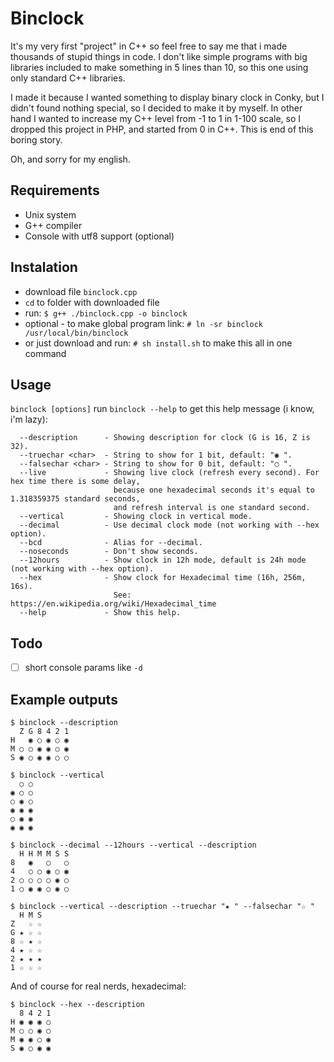 # Binclock
It's my very first "project" in C++ so feel free to say me that i made thousands of stupid things in code.
I don't like simple programs with big libraries included to make something in 5 lines than 10, so this one using only standard C++ libraries.

I made it because I wanted something to display binary clock in Conky, but I didn't found nothing special, so I decided to make it by myself. In other hand I wanted to increase my C++ level from -1 to 1 in 1-100 scale, so I dropped this project in PHP, and started from 0 in C++. This is end of this boring story.

Oh, and sorry for my english.
## Requirements
* Unix system
* G++ compiler
* Console with utf8 support (optional)
## Instalation
* download file `binclock.cpp`
* `cd` to folder with downloaded file
* run: `$ g++ ./binclock.cpp -o binclock`
* optional - to make global program link:
	`# ln -sr binclock /usr/local/bin/binclock`
* or just download and run: `# sh install.sh` to make this all in one command

## Usage
`binclock [options]`
run `binclock --help` to get this help message (i know, i'm lazy):
```
  --description      - Showing description for clock (G is 16, Z is 32).
  --truechar <char>  - String to show for 1 bit, default: "◉ ".
  --falsechar <char> - String to show for 0 bit, default: "○ ".
  --live             - Showing live clock (refresh every second). For hex time there is some delay,
                       because one hexadecimal seconds it's equal to 1.318359375 standard seconds,
                       and refresh interval is one standard second.
  --vertical         - Showing clock in vertical mode.
  --decimal          - Use decimal clock mode (not working with --hex option).
  --bcd              - Alias for --decimal.
  --noseconds        - Don't show seconds.
  --12hours          - Show clock in 12h mode, default is 24h mode (not working with --hex option).
  --hex              - Show clock for Hexadecimal time (16h, 256m, 16s).
                       See: https://en.wikipedia.org/wiki/Hexadecimal_time
  --help             - Show this help.
```
## Todo
* [ ] short console params like `-d`

## Example outputs
```
$ binclock --description
  Z G 8 4 2 1 
H   ◉ ○ ◉ ○ ◉ 
M ○ ○ ◉ ◉ ○ ◉ 
S ◉ ○ ◉ ◉ ○ ○
```
```
$ binclock --vertical
  ○ ○ 
◉ ○ ○ 
○ ◉ ○ 
◉ ◉ ◉ 
○ ◉ ◉ 
◉ ◉ ◉ 
```
```
$ binclock --decimal --12hours --vertical --description
  H H M M S S 
8   ◉   ○   ○ 
4   ○ ○ ◉ ○ ◉ 
2 ○ ○ ○ ○ ◉ ○ 
1 ○ ◉ ◉ ○ ◉ ○ 
```
```
$ binclock --vertical --description --truechar "★ " --falsechar "☆ "
  H M S 
Z   ☆ ☆ 
G ★ ☆ ☆ 
8 ☆ ★ ☆ 
4 ★ ☆ ☆ 
2 ★ ★ ★ 
1 ☆ ☆ ☆ 
```
And of course for real nerds, hexadecimal:
```
$ binclock --hex --description
  8 4 2 1 
H ◉ ◉ ◉ ○ 
M ○ ○ ◉ ○ 
M ◉ ◉ ○ ◉ 
S ◉ ○ ◉ ◉
```
